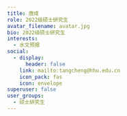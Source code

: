 ```yaml
---
title: 唐成
role: 2022级硕士研究生
avatar_filename: avatar.jpg
bio: 2022级硕士研究生
interests:
  - 水文预报
social:
  - display:
      header: false
    link: mailto:tangcheng@hhu.edu.cn
    icon_pack: fas
    icon: envelope
superuser: false
user_groups:
  - 硕士研究生
---
```

